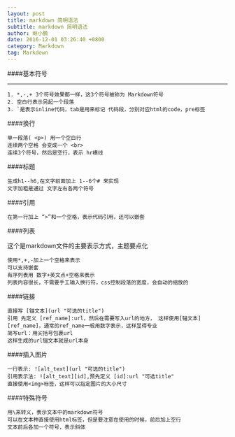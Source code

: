 ```yaml
---
layout: post
title: markdown 简明语法
subtitle: markdown 简明语法
author: 继小鹏
date: 2016-12-01 03:26:40 +0800
category: Markdown
tag: Markdown
---
```

####基本符号

***                    



	1. *,-,+ 3个符号效果都一样，这3个符号被称为 Markdown符号
	2. 空白行表示另起一个段落
	3. `是表示inline代码，tab是用来标记 代码段，分别对应html的code，pre标签

####换行

    单一段落( <p>) 用一个空白行
    连续两个空格 会变成一个 <br>
    连续3个符号，然后是空行，表示 hr横线

####标题

    生成h1--h6,在文字前面加上 1--6个# 来实现
    文字加粗是通过 文字左右各两个符号

####引用

    在第一行加上 “>”和一个空格，表示代码引用，还可以嵌套

####列表

这个是markdown文件的主要表示方式，主题要点化

    使用*,+,-加上一个空格来表示
    可以支持嵌套
    有序列表用 数字+英文点+空格来表示
    列表内容很长，不需要手工输入换行符，css控制段落的宽度，会自动的缩放的

####链接

    直接写 [锚文本](url "可选的title")
    引用 先定义 [ref_name]:url，然后在需要写入url的地方， 这样使用[锚文本][ref_name]，通常的ref_name一般用数字表示，这样显得专业
    简写url：用尖括号包裹url
    这样生成的url锚文本就是url本身

####插入图片

    一行表示: ![alt_text](url "可选的title")
    引用表示法: ![alt_text][id],预先定义 [id]:url "可选title"
    直接使用<img>标签，这样可以指定图片的大小尺寸

####特殊符号

    用\来转义，表示文本中的markdown符号
    可以在文本种直接使用html标签，但是要注意在使用的时候，前后加上空行
    文本前后各加一个符号，表示斜体
